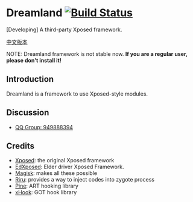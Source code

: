 # Dreamland [![Build Status](https://dev.azure.com/ssz33334930121/ssz3333493/_apis/build/status/canyie.Dreamland?branchName=master)](https://dev.azure.com/ssz33334930121/ssz3333493/_build/latest?definitionId=1&branchName=master)

[Developing] A third-party Xposed framework.

[中文版本](README_CN.md)

NOTE: Dreamland framework is not stable now. **If you are a regular user, please don't install it!**

## Introduction
Dreamland is a framework to use Xposed-style modules.

## Discussion
- [QQ Group: 949888394](https://shang.qq.com/wpa/qunwpa?idkey=25549719b948d2aaeb9e579955e39d71768111844b370fcb824d43b9b20e1c04)

## Credits
- [Xposed](https://github.com/rovo89/Xposed): the original Xposed framework
- [EdXposed](https://github.com/ElderDrivers/EdXposed): Elder driver Xposed Framework.
- [Magisk](https://github.com/topjohnwu/Magisk): makes all these possible
- [Riru](https://github.com/RikkaApps/Riru): provides a way to inject codes into zygote process
- [Pine](https://github.com/canyie/pine): ART hooking library 
- [xHook](https://github.com/iqiyi/xHook): GOT hook library
